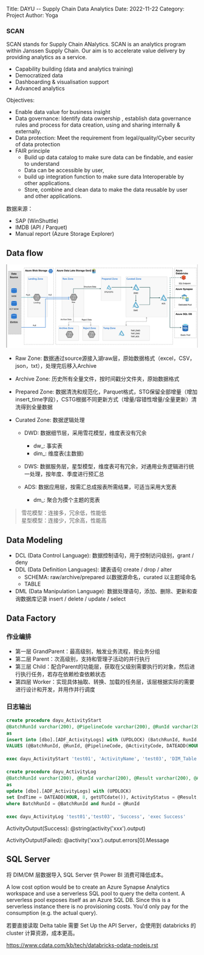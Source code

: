 Title: DAYU -- Supply Chain Data Analytics
Date: 2022-11-22
Category: Project
Author: Yoga

### SCAN

SCAN stands for Supply Chain ANalytics. SCAN is an analytics program within Janssen Supply Chain. Our aim is to accelerate value delivery by providing analytics as a service. 

* Capability building (data and analytics training)
* Democratized data
* Dashboarding & visualisation support
* Advanced analytics

Objectives:

* Enable data value for business insight
* Data governance: Identify data ownership , establish data governance rules and process for data creation, using
and sharing internally & externally.
* Data protection: Meet the requirement from legal/quality/Cyber security of data protection
* FAIR principle
    * Build up data catalog to make sure data can be findable, and easier to understand
    * Data can be accessible by user,
    * build up integration function to make sure data Interoperable by other applications.
    * Store, combine and clean data to make the data reusable by user and other applications. 


数据来源：

* SAP (WinShuttle)
* IMDB (API / Parquet)
* Manual report (Azure Storage Explorer)

## Data flow

![dataflow](img/dayu1.png)

* Raw Zone: 数据通过source源接入湖raw层，原始数据格式（excel，CSV，json，txt），处理完后移入Archive

* Archive Zone: 历史所有全量文件，按时间戳分文件夹，原始数据格式

* Prepared Zone: 数据清洗和规范化，Parquet格式，STG保留全部增量（增加insert_time字段），CSTG根据不同更新方式（增量/容错性增量/全量更新）清洗得到全量数据

* Curated Zone: 数据逻辑处理

    * DWD: 数据细节层，采用雪花模型，维度表没有冗余
        * dw_: 事实表
        * dim_: 维度表(主数据)

    * DWS: 数据服务层，星型模型，维度表可有冗余，对通用业务逻辑进行统一处理，按年度、季度进行预汇总

    * ADS: 数据应用层，按需汇总成报表所需结果，可适当采用大宽表
        * dm_: 聚合为摸个主题的宽表

> 雪花模型：连接多，冗余低，性能低 <br/>星型模型：连接少，冗余高，性能高
## Data Modeling

* DCL (Data Control Language): 数据控制语句，用于控制访问级别，grant / deny
* DDL (Data Definition Languages): 建表语句 create / drop / alter
    * SCHEMA: raw/archive/prepared 以数据源命名，curated 以主题域命名
    * TABLE
* DML (Data Manipulation Language): 数据处理语句，添加、删除、更新和查询数据库记录 insert / delete / update / select

## Data Factory

### 作业编排

* 第一层 GrandParent：最高级别，触发业务流程，按业务分组
* 第二层 Parent：次高级别，支持和管理子活动的并行执行
* 第三层 Child：配合Parent的功能层，获取在父级别需要执行的对象，然后进行执行任务，若存在依赖检查依赖状态
* 第四层 Worker：实现具体抽取、转换、加载的任务层，该层根据实际的需要进行设计和开发，并用作并行调度

### 日志输出

```sql
create procedure dayu_ActivityStart 
@BatchRunId varchar(200), @PipelineCode varchar(200), @RunId varchar(200), @ActivityCode varchar(200)
as
insert into [dbo].[ADF_ActivityLogs] with (UPDLOCK) (BatchRunId, RunId, PipelineCode, ActivityCode, StartTime) 
VALUES (@BatchRunId, @RunId, @PipelineCode, @ActivityCode, DATEADD(HOUR, 8, getUTCdate()))

exec dayu_ActivityStart 'test01', 'ActivityName', 'test03', 'DIM_Table'

create procedure dayu_ActivityLog 
@BatchRunId varchar(200), @RunId varchar(200), @Result varchar(200), @ActivityOutput varchar(max)
as
update [dbo].[ADF_ActivityLogs] with (UPDLOCK)
set EndTime = DATEADD(HOUR, 8, getUTCdate()), ActivityStatus = @Result, ActivityOutput = @ActivityOutput
where BatchRunId = @BatchRunId and RunId = @RunId

exec dayu_ActivityLog 'test01','test03', 'Success', 'exec Success'
```

ActivityOutput(Success): @string(activity('xxx').output)

ActivityOutput(Failed): @activity('xxx').output.errors[0].Message

## SQL Server

将 DIM/DM 层数据导入 SQL Server 供 Power BI 消费可降低成本。

A low cost option would be to create an Azure Synapse Analytics workspace and use a serverless SQL pool to query the delta content. A serverless pool exposes itself as an Azure SQL DB. Since this is a serverless instance there is no provisioning costs. You'd only pay for the consumption (e.g. the actual query).

若要直接读取 Delta table 需要 Set Up the API Server，会使用到 databricks 的cluster 计算资源，成本更高。

https://www.cdata.com/kb/tech/databricks-odata-nodejs.rst
